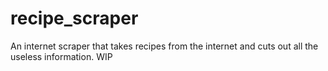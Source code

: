 # recipe_scraper
An internet scraper that takes recipes from the internet and cuts out all the useless information. WIP

